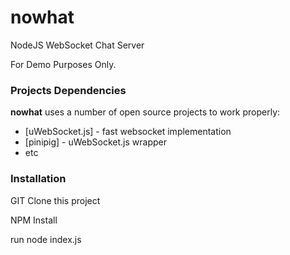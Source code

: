 # nowhat
NodeJS WebSocket Chat Server

For Demo Purposes Only.

### Projects Dependencies

**nowhat** uses a number of open source projects to work properly:

* [uWebSocket.js] - fast websocket implementation
* [pinipig] - uWebSocket.js wrapper
* etc

### Installation
GIT Clone this project

NPM Install

run node index.js
